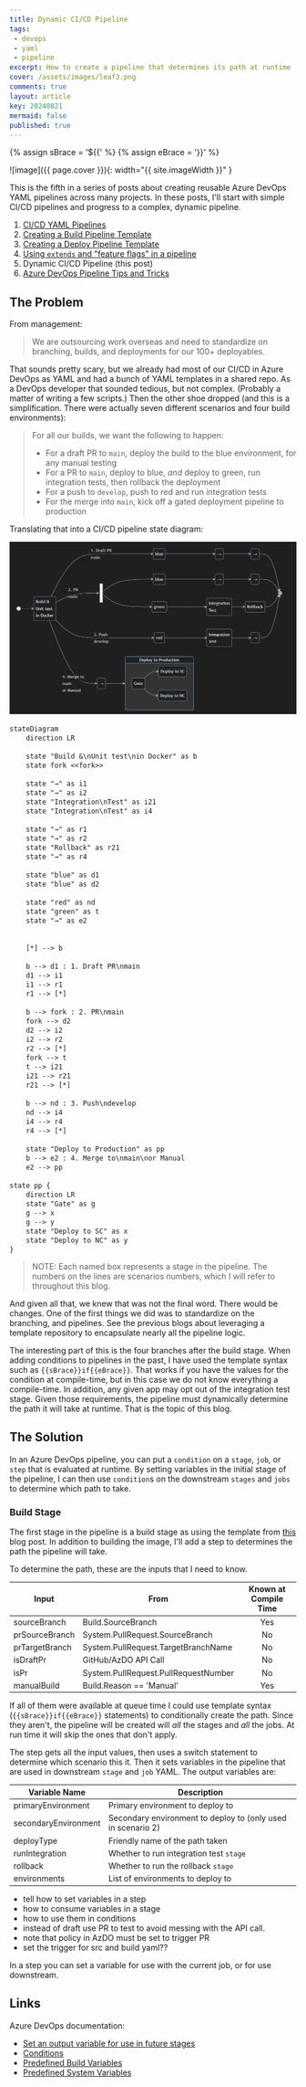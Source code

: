 ```yaml
---
title: Dynamic CI/CD Pipeline
tags:
 - devops
 - yaml
 - pipeline
excerpt: How to create a pipeline that determines its path at runtime
cover: /assets/images/leaf3.png
comments: true
layout: article
key: 20240821
mermaid: false
published: true
---
```

{% assign sBrace = '${{' %}
{% assign eBrace = '}}' %}

![image]({{ page.cover }}){: width="{{ site.imageWidth }}" }

This is the fifth in a series of posts about creating reusable Azure DevOps YAML pipelines across many projects. In these posts, I'll start with simple CI/CD pipelines and progress to a complex, dynamic pipeline.

1. [CI/CD YAML Pipelines](/2024/08/10/typical-pipeline.html)
1. [Creating a Build Pipeline Template](/2024/08/11/build-template-repository.html)
1. [Creating a Deploy Pipeline Template](/2024/08/21/deploy-template-repository.html)
1. [Using `extends` and "feature flags" in a pipeline](/2024/08/15/extends.html)
1. Dynamic CI/CD Pipeline (this post)
1. [Azure DevOps Pipeline Tips and Tricks](/2024/08/22/azdo-tat.html)

## The Problem

From management:

> We are outsourcing work overseas and need to standardize on branching, builds, and deployments for our 100+ deployables.

That sounds pretty scary, but we already had most of our CI/CD in Azure DevOps as YAML and had a bunch of YAML templates in a shared repo. As a DevOps developer that sounded tedious, but not complex. (Probably a matter of writing a few scripts.) Then the other shoe dropped (and this is a simplification. There were actually seven different scenarios and four build environments):

> For all our builds, we want the following to happen:
>
> - For a draft PR to `main`, deploy the build to the blue environment, for any manual testing
> - For a PR to `main`, deploy to blue, *and* deploy to green, run integration tests, then rollback the deployment
> - For a push to `develop`, push to red and run integration tests
> - For the merge into `main`, kick off a gated deployment pipeline to production

Translating that into a CI/CD pipeline state diagram:

![Build state diagram](/assets/images/devOpsBlogs/build-state-diagram.png)

<!-- This doesn't render in Jekyll -->
```mermaid
stateDiagram
    direction LR

    state "Build &\nUnit test\nin Docker" as b
    state fork <<fork>>

    state "→" as i1
    state "→" as i2
    state "Integration\nTest" as i21
    state "Integration\nTest" as i4

    state "→" as r1
    state "→" as r2
    state "Rollback" as r21
    state "→" as r4

    state "blue" as d1
    state "blue" as d2

    state "red" as nd
    state "green" as t
    state "→" as e2


    [*] --> b

    b --> d1 : 1. Draft PR\nmain
    d1 --> i1
    i1 --> r1
    r1 --> [*]

    b --> fork : 2. PR\nmain
    fork --> d2
    d2 --> i2
    i2 --> r2
    r2 --> [*]
    fork --> t
    t --> i21
    i21 --> r21
    r21 --> [*]

    b --> nd : 3. Push\ndevelop
    nd --> i4
    i4 --> r4
    r4 --> [*]

    state "Deploy to Production" as pp
    b --> e2 : 4. Merge to\nmain\nor Manual
    e2 --> pp

state pp {
    direction LR
    state "Gate" as g
    g --> x
    g --> y
    state "Deploy to SC" as x
    state "Deploy to NC" as y
}
```

> NOTE: Each named box represents a stage in the pipeline. The numbers on the lines are scenarios numbers, which I will refer to throughout this blog.

And given all that, we knew that was not the final word. There would be changes. One of the first things we did was to standardize on the branching, and pipelines. See the previous blogs about leveraging a template repository to encapsulate nearly all the pipeline logic.

The interesting part of this is the four branches after the build stage. When adding conditions to pipelines in the past, I have used the template syntax such as `{{sBrace}}if{{eBrace}}`. That works if you have the values for the condition at compile-time, but in this case we do not know everything a compile-time. In addition, any given app may opt out of the integration test stage. Given those requirements, the pipeline must dynamically determine the path it will take at runtime. That is the topic of this blog.

## The Solution

In an Azure DevOps pipeline, you can put a `condition` on a `stage`, `job`, or `step` that is evaluated at runtime. By setting variables in the initial stage of the pipeline, I can then use `condition`s on the downstream `stages` and `jobs` to determine which path to take.

### Build Stage

The first stage in the pipeline is a build stage as using the template from [this](/2024/08/11/build-template-repository.html) blog post. In addition to building the image, I'll add a step to determines the path the pipeline will take.

To determine the path, these are the inputs that I need to know.

| Input          | From                                 | Known at Compile Time |
| -------------- | ------------------------------------ | :-------------------: |
| sourceBranch   | Build.SourceBranch                   |          Yes          |
| prSourceBranch | System.PullRequest.SourceBranch      |          No           |
| prTargetBranch | System.PullRequest.TargetBranchName  |          No           |
| isDraftPr      | GitHub/AzDO API Call                 |          No           |
| isPr           | System.PullRequest.PullRequestNumber |          No           |
| manualBuild    | Build.Reason == 'Manual'             |          Yes          |

If all of them were available at queue time I could use template syntax (`{{sBrace}}if{{eBrace}}` statements) to conditionally create the path. Since they aren't, the pipeline will be created will _all_ the stages and _all_ the jobs. At run time it will skip the ones that don't apply.

The step gets all the input values, then uses a switch statement to determine which scenario this it. Then it sets variables in the pipeline that are used in downstream `stage` and `job` YAML. The output variables are:

| Variable Name        | Description                                                  |
| -------------------- | ------------------------------------------------------------ |
| primaryEnvironment   | Primary environment to deploy to                             |
| secondaryEnvironment | Secondary environment to deploy to (only used in scenario 2) |
| deployType           | Friendly name of the path taken                              |
| runIntegration       | Whether to run integration test `stage`                      |
| rollback             | Whether to run the rollback `stage`                          |
| environments         | List of environments to deploy to                            |

- tell how to set variables in a step
- how to consume variables in a stage
- how to use them in conditions
- instead of draft use PR to test to avoid messing with the API call.
- note that policy in AzDO must be set to trigger PR
- set the trigger for src and build yaml??


In a step you can set a variable for use with the current job, or for use downstream.

## Links

Azure DevOps documentation:

- [Set an output variable for use in future stages](https://learn.microsoft.com/en-us/azure/devops/pipelines/process/set-variables-scripts?view=azure-devops&tabs=bash#set-an-output-variable-for-use-in-future-stages)
- [Conditions](https://learn.microsoft.com/en-us/azure/devops/pipelines/process/conditions?view=azure-devops&tabs=yaml%2Cstages)
- [Predefined Build Variables](https://learn.microsoft.com/en-us/azure/devops/pipelines/build/variables?view=azure-devops&tabs=yaml#build-variables-devops-services)
- [Predefined System Variables](https://learn.microsoft.com/en-us/azure/devops/pipelines/build/variables?view=azure-devops&tabs=yaml#system-variables-devops-services)
